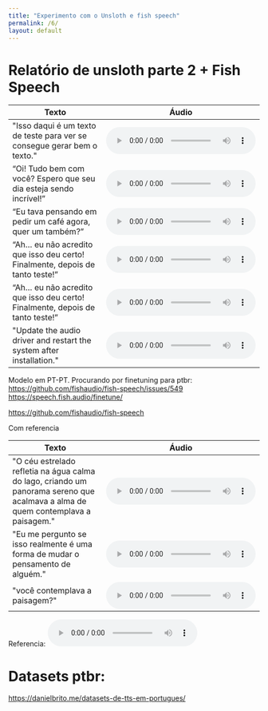 ```yaml
---
title: "Experimento com o Unsloth e fish speech"
permalink: /6/
layout: default
---
```


<style>
  .wrapper,
  .markdown-body, .inner, #main_content {
    max-width: 90% !important;
    padding: 1rem 2rem !important;
  }
  .markdown-body table {
    width: 100%;
    border-collapse: collapse;
    margin-bottom: 1rem;
  }
  .markdown-body th,
  .markdown-body td {
    border: 1px solid #ccc;
    padding: 0.5rem;
  }
  .markdown-body th {
    background: #f5f5f5;
    text-align: left;
  }
  .experiment-image, 
  .markdown-body img {
    display: block;
    margin: 1.5rem auto;
    max-width: 90%;
    border: 1px solid #ddd;
    border-radius: 6px;
  }
</style>

# Relatório de unsloth parte 2 + Fish Speech


| Texto | Áudio |
|-------|-------|
|"Isso daqui é um texto de teste para ver se consegue gerar bem o texto."| <audio controls src="../audios/fish_speech/1.wav"></audio>  |
|“Oi! Tudo bem com você? Espero que seu dia esteja sendo incrível!”| <audio controls src="../audios/fish_speech/2.wav"></audio>  |
|“Eu tava pensando em pedir um café agora, quer um também?”| <audio controls src="../audios/fish_speech/3.wav"></audio>  |
|“Ah… eu não acredito que isso deu certo! Finalmente, depois de tanto teste!”| <audio controls src="../audios/fish_speech/4.wav"></audio>  |
|“Ah… eu não acredito que isso deu certo! Finalmente, depois de tanto teste!”| <audio controls src="../audios/fish_speech/5.wav"></audio>  |
|"Update the audio driver and restart the system after installation."    | <audio controls src="../audios/fish_speech/6.wav"></audio>  |




Modelo em PT-PT. Procurando por finetuning para ptbr:
https://github.com/fishaudio/fish-speech/issues/549
https://speech.fish.audio/finetune/



https://github.com/fishaudio/fish-speech

Com referencia


| Texto | Áudio |
|-------|-------|
|"O céu estrelado refletia na água calma do lago, criando um panorama sereno que acalmava a alma de quem contemplava a paisagem."| <audio controls src="../audios/fish_speech/1_referencia.wav"></audio>  |
|"Eu me pergunto se isso realmente é uma forma de mudar o pensamento de alguém."| <audio controls src="../audios/fish_speech/2_referencia.wav"></audio>  |
|"você contemplava a paisagem?"| <audio controls src="../audios/fish_speech/3_referencia.wav"></audio>  |


Referencia:
<audio controls src="../audios/experimento_timbre/refs/thomaz_a1.wav"></audio> 


# Datasets ptbr:

https://danielbrito.me/datasets-de-tts-em-portugues/